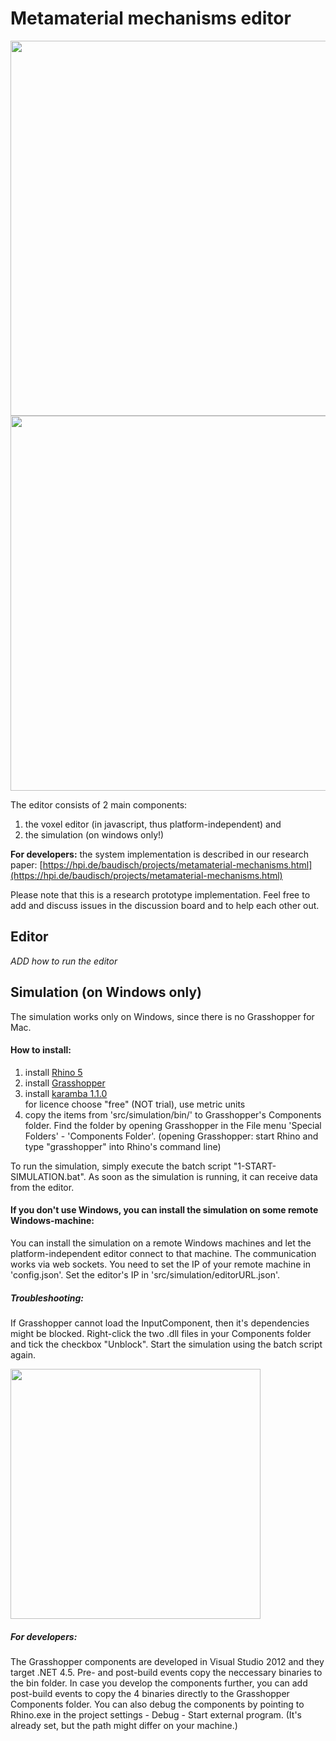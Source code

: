 # Metamaterial mechanisms editor

<img src="https://hpi.de/fileadmin/_processed_/csm_WEB_door_frontal-01_e7de4434b2.png" width="600" />
<img src="https://hpi.de/fileadmin/_processed_/csm_WEB_editor-01_1d3222effd.png" width="600" />

The editor consists of 2 main components: 

1. the voxel editor (in javascript, thus platform-independent) and 
2. the simulation (on windows only!)

**For developers:** the system implementation is described in our research paper: [https://hpi.de/baudisch/projects/metamaterial-mechanisms.html](https://hpi.de/baudisch/projects/metamaterial-mechanisms.html)

Please note that this is a research prototype implementation. Feel free to add and discuss issues in the discussion board and to help each other out. 



## Editor
_ADD how to run the editor_





## Simulation (on Windows only)
The simulation works only on Windows, since there is no Grasshopper for Mac. 


#### How to install:

1. install [Rhino 5](http://www.rhino3d.com/download)
2. install [Grasshopper](http://www.grasshopper3d.com/page/download-1)
3. install [karamba 1.1.0](http://www.food4rhino.com/app/karamba?etx=)  
    for licence choose "free" (NOT trial), use metric units
4. copy the items from 'src/simulation/bin/' to Grasshopper's Components folder. Find the folder by opening Grasshopper in the File menu 'Special Folders' - 'Components Folder'. (opening Grasshopper: start Rhino and type "grasshopper" into Rhino's command line)

To run the simulation, simply execute the batch script "1-START-SIMULATION.bat". As soon as the simulation is running, it can receive data from the editor.


#### If you don't use Windows, you can install the simulation on some remote Windows-machine: 
You can install the simulation on a remote Windows machines and let the platform-independent editor connect to that machine. The communication works via web sockets. You need to set the IP of your remote machine in 'config.json'. Set the editor's IP in 'src/simulation/editorURL.json'.


##### Troubleshooting: 
If Grasshopper cannot load the InputComponent, then it's dependencies might be blocked. Right-click the two .dll files in your Components folder and tick the checkbox "Unblock". Start the simulation using the batch script again.

<img src="http://alexandraion.com/wp-content/uploads/unblock_dll.jpg" width="400" />


##### For developers:
The Grasshopper components are developed in Visual Studio 2012 and they target .NET 4.5. Pre- and post-build events copy the neccessary binaries to the bin folder. In case you develop the components further, you can add post-build events to copy the 4 binaries directly to the Grasshopper Components folder. You can also debug the components by pointing to Rhino.exe in the project settings - Debug - Start external program. (It's already set, but the path might differ on your machine.)